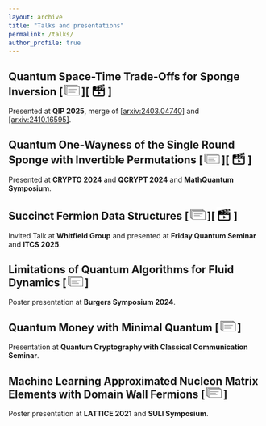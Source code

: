 ```yaml
---
layout: archive
title: "Talks and presentations"
permalink: /talks/
author_profile: true
---
```


<style type="text/css" rel="stylesheet">
img.b {
  vertical-align: bottom;
}
</style>

<!-- {% for post in site.talks reversed %}
  {% include archive-single-talk.html %}
{% endfor %} -->

## Quantum Space-Time Trade-Offs for Sponge Inversion [&thinsp;[<img src="../images/slides_icon.png" width="30"/>](/personal-website/files/QIP_2025_Sponge_Slides_Handout.pdf)&thinsp;][&thinsp;[<img class="b" src="../images/video_icon.png" width="30"/>](https://www.youtube.com/watch?v=QeonjtWpnbs)&thinsp;]

Presented at **QIP 2025**, merge of [[arxiv:2403.04740]](https://arxiv.org/abs/2403.04740) and [[arxiv:2410.16595]](https://arxiv.org/abs/2410.16595).

## Quantum One-Wayness of the Single Round Sponge with Invertible Permutations [&thinsp;[<img src="../images/slides_icon.png" width="30"/>](/personal-website/files/CRYPTO_slides.pdf)&thinsp;][&thinsp;[<img class="b" src="../images/video_icon.png" width="30"/>](https://youtu.be/5myAeoG4ejA?t=2446)&thinsp;]

Presented at **CRYPTO 2024** and **QCRYPT 2024** and **MathQuantum Symposium**.

## Succinct Fermion Data Structures [&thinsp;[<img src="../images/slides_icon.png" width="30"/>](/personal-website/files/Whitfield_Group_Presentation.pdf)&thinsp;][&thinsp;[<img class="b" src="../images/video_icon.png" width="30"/>](https://www.youtube.com/watch?v=sWSUhy2vDD0)&thinsp;]

Invited Talk at **Whitfield Group** and presented at **Friday Quantum Seminar** and **ITCS 2025**.

## Limitations of Quantum Algorithms for Fluid Dynamics [&thinsp;[<img src="../images/slides_icon.png" width="30"/>](/personal-website/files/Quantum_Fluids_Lower_Bounds_Poster.pdf)&thinsp;]

Poster presentation at **Burgers Symposium 2024**.


## Quantum Money with Minimal Quantum [&thinsp;[<img src="../images/slides_icon.png" width="30"/>](/personal-website/files/QCCC_slides.pdf)&thinsp;]

Presentation at **Quantum Cryptography with Classical Communication Seminar**.


## Machine Learning Approximated Nucleon Matrix Elements with Domain Wall Fermions [&thinsp;[<img src="../images/slides_icon.png" width="30"/>](/personal-website/files/SULI_Poster.pdf)&thinsp;]

Poster presentation at **LATTICE 2021** and **SULI Symposium**.
